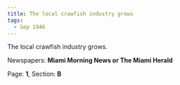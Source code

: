 ```yaml
---  
title: The local crawfish industry grows  
tags:  
  - Sep 1946  
---  
```

  
The local crawfish industry grows.  
  
Newspapers: **Miami Morning News or The Miami Herald**  
  
Page: **1**, Section: **B** 
